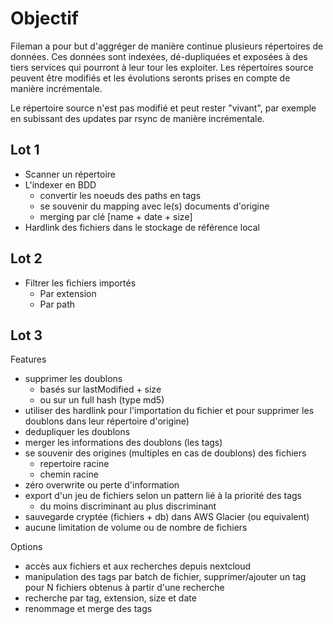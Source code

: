 # Objectif

Fileman a pour but d'aggréger de manière continue plusieurs répertoires de données.
Ces données sont indexées, dé-dupliquées et exposées à des tiers services qui pourront à leur tour les exploiter.
Les répertoires source peuvent être modifiés et les évolutions seronts prises en compte de manière incrémentale.

Le répertoire source n'est pas modifié et peut rester "vivant", par exemple en subissant des 
updates par rsync de manière incrémentale.

## Lot 1
- Scanner un répertoire
- L'indexer en BDD
  - convertir les noeuds des paths en tags
  - se souvenir du mapping avec le(s) documents d'origine
  - merging par clé [name + date + size]
- Hardlink des fichiers dans le stockage de référence local
  
## Lot 2
- Filtrer les fichiers importés
  - Par extension
  - Par path

## Lot 3
Features
- supprimer les doublons
    - basés sur lastModified + size
    - ou sur un full hash (type md5)
- utiliser des hardlink pour l'importation du fichier et pour supprimer les doublons dans leur répertoire d'origine)
- dedupliquer les doublons
- merger les informations des doublons (les tags)
- se souvenir des origines (multiples en cas de doublons) des fichiers
    - repertoire racine
    - chemin racine
- zéro overwrite ou perte d'information
- export d'un jeu de fichiers selon un pattern lié à la priorité des tags
    - du moins discriminant au plus discriminant
- sauvegarde cryptée (fichiers + db) dans AWS Glacier (ou equivalent)
- aucune limitation de volume ou de nombre de fichiers

  

Options
- accès aux fichiers et aux recherches depuis nextcloud
- manipulation des tags par batch de fichier, supprimer/ajouter un tag pour N fichiers obtenus à partir d'une recherche
- recherche par tag, extension, size et date
- renommage et merge des tags